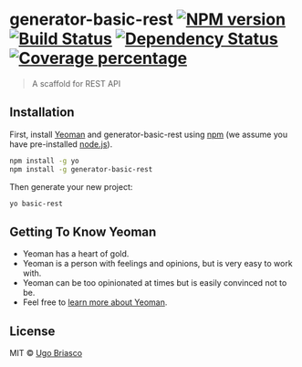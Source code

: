 # generator-basic-rest [![NPM version][npm-image]][npm-url] [![Build Status][travis-image]][travis-url] [![Dependency Status][daviddm-image]][daviddm-url] [![Coverage percentage][coveralls-image]][coveralls-url]
> A scaffold for REST API

## Installation

First, install [Yeoman](http://yeoman.io) and generator-basic-rest using [npm](https://www.npmjs.com/) (we assume you have pre-installed [node.js](https://nodejs.org/)).

```bash
npm install -g yo
npm install -g generator-basic-rest
```

Then generate your new project:

```bash
yo basic-rest
```

## Getting To Know Yeoman

 * Yeoman has a heart of gold.
 * Yeoman is a person with feelings and opinions, but is very easy to work with.
 * Yeoman can be too opinionated at times but is easily convinced not to be.
 * Feel free to [learn more about Yeoman](http://yeoman.io/).

## License

MIT © [Ugo Briasco](https://ugobriasco.me)


[npm-image]: https://badge.fury.io/js/generator-basic-rest.svg
[npm-url]: https://npmjs.org/package/generator-basic-rest
[travis-image]: https://travis-ci.com/ugobriasco/generator-basic-rest.svg?branch=master
[travis-url]: https://travis-ci.com/ugobriasco/generator-basic-rest
[daviddm-image]: https://david-dm.org/ugobriasco/generator-basic-rest.svg?theme=shields.io
[daviddm-url]: https://david-dm.org/ugobriasco/generator-basic-rest
[coveralls-image]: https://coveralls.io/repos/ugobriasco/generator-basic-rest/badge.svg
[coveralls-url]: https://coveralls.io/r/ugobriasco/generator-basic-rest
